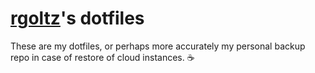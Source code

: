 # [rgoltz][]'s dotfiles

[rgoltz]: https://github.com/rgoltz

These are my dotfiles, or perhaps more accurately my personal backup repo in case of restore of cloud instances. ☕️
